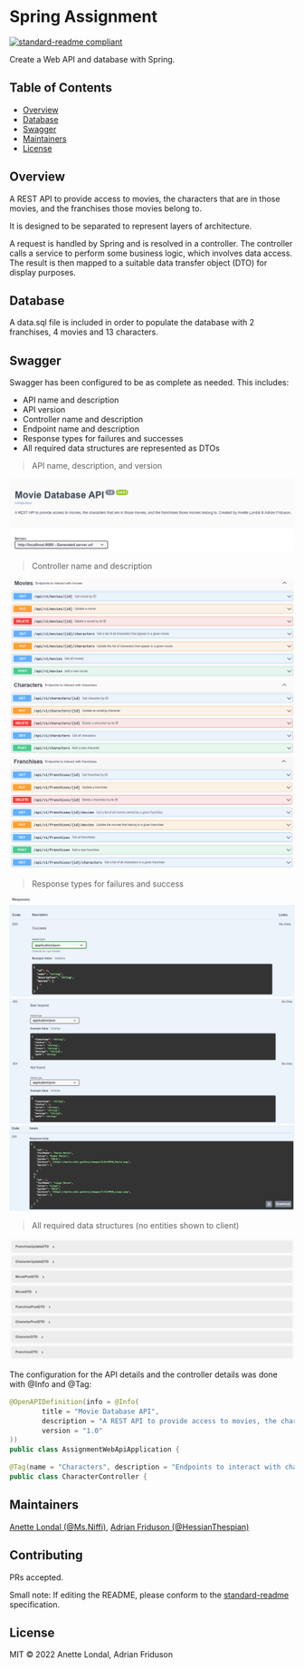 # Spring Assignment

[![standard-readme compliant](https://img.shields.io/badge/standard--readme-OK-green.svg?style=flat-square)](https://github.com/RichardLitt/standard-readme)

Create a Web API and database with Spring.

## Table of Contents

- [Overview](#overview)
- [Database](#database)
- [Swagger](#swagger)
- [Maintainers](#maintainers)
- [License](#license)

## Overview

A REST API to provide access to movies, the characters that are in those 
movies, and the franchises those movies belong to.

It is designed to be separated to represent layers of architecture.

A request is handled by Spring and is resolved in a controller. The 
controller calls a service to perform some business logic, which involves 
data access. The result is then mapped to a suitable data transfer object (DTO) 
for display purposes.

## Database

A data.sql file is included in order to populate the database with 2 franchises, 4 movies and 13 characters. 

## Swagger

Swagger has been configured to be as complete as needed. This includes:

- API name and description
- API version
- Controller name and description
- Endpoint name and description
- Response types for failures and successes
- All required data structures are represented as DTOs

> API name, description, and version

![API name](./src/main/resources/swagger-documentation/swagger-heading.PNG)

> Controller name and description

![Movie controller](./src/main/resources/swagger-documentation/movie-controller-collapse.PNG)
![Character controller](./src/main/resources/swagger-documentation/character-controller-collapse.PNG)
![Franchise controller](./src/main/resources/swagger-documentation/franchise-controller-collapse.PNG)

> Response types for failures and success

![Sample success](./src/main/resources/swagger-documentation/sample-response-success.PNG)
![Sample failure](./src/main/resources/swagger-documentation/sample-response-error.PNG)
![Example success](./src/main/resources/swagger-documentation/example-success.PNG)

> All required data structures (no entities shown to client)

![DTOs](./src/main/resources/swagger-documentation/dtos.PNG)

The configuration for the API details and the controller details was done 
with @Info and @Tag:

```java
@OpenAPIDefinition(info = @Info(
        title = "Movie Database API",
        description = "A REST API to provide access to movies, the characters that are in those movies, and the franchises those movies belong to. Created by Anette Londal & Adrian Friduson",
        version = "1.0"
))
public class AssignmentWebApiApplication {
```

```java
@Tag(name = "Characters", description = "Endpoints to interact with characters")
public class CharacterController {
```

## Maintainers

[Anette Londal (@Ms.Niffi)](https://gitlab.com/Ms.Niffi), [Adrian Friduson (@HessianThespian)](https://gitlab.com/HessianThespian)

## Contributing

PRs accepted.

Small note: If editing the README, please conform to the [standard-readme](https://github.com/RichardLitt/standard-readme) specification.

## License

MIT © 2022 Anette Londal, Adrian Friduson